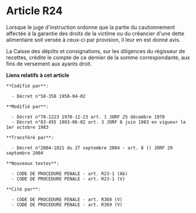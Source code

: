 # Article R24

Lorsque le juge d'instruction ordonne que la partie du cautionnement affectée à la garantie des droits de la victime ou du
créancier d'une dette alimentaire soit versée à ceux-ci par provision, il leur en est donné avis.

La Caisse des dépôts et consignations, sur les diligences du régisseur de recettes, crédite le compte de ce dernier de la
somme correspondante, aux fins de versement aux ayants droit.

**Liens relatifs à cet article**

	**Codifié par**:

	  - Décret n°58-358 1958-04-02

	**Modifié par**:

	  - Décret n°70-1223 1970-12-23 art. 1 JORF 25 décembre 1970
	  - Décret n°83-455 1983-06-02 art. 3 JORF 8 juin 1983 en vigueur le 1er octobre 1983

	**Transféré par**:

	  - Décret n°2004-1021 du 27 septembre 2004 - art. 8 () JORF 29 septembre 2004

	**Nouveaux textes**:

	  - CODE DE PROCEDURE PENALE - art. R23-1 (Ab)
	  - CODE DE PROCEDURE PENALE - art. R23-1 (V)

	**Cité par**:

	  - CODE DE PROCEDURE PENALE - art. R368 (V)
	  - CODE DE PROCEDURE PENALE - art. R369 (V)
